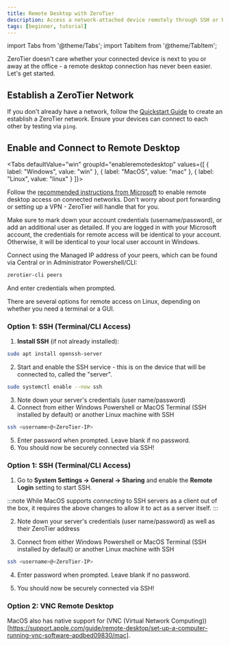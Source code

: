 ```yaml
---
title: Remote Desktop with ZeroTier
description: Access a network-attached device remotely through SSH or Remote Desktop software.
tags: [beginner, tutorial]
---
```


import Tabs from '@theme/Tabs';
import TabItem from '@theme/TabItem';

ZeroTier doesn't care whether your connected device is next to you or away at the office - a remote desktop connection has never been easier. Let's get started.

## Establish a ZeroTier Network

If you don't already have a network, follow the [Quickstart Guide](/quickstart) to create an establish a ZeroTier network. Ensure your devices can connect to each other by testing via `ping`.

## Enable and Connect to Remote Desktop

<Tabs
  defaultValue="win"
  groupId="enableremotedesktop"
  values={[
    { label: "Windows", value: "win" },
    { label: "MacOS", value: "mac" },
    { label: "Linux", value: "linux" }
  ]}>

<TabItem value="win">

Follow the [recommended instructions from Microsoft](https://learn.microsoft.com/en-us/windows-server/remote/remote-desktop-services/remotepc/remote-desktop-allow-access) to enable remote desktop access on connected networks. Don't worry about port forwarding or setting up a VPN - ZeroTier will handle that for you.

Make sure to mark down your account credentials (username/password), or add an additional user as detailed. If you are logged in with your Microsoft account, the credentials for remote access will be identical to your account. Otherwise, it will be identical to your local user account in Windows.

Connect using the Managed IP address of your peers, which can be found via Central or in Administrator Powershell/CLI:

```bash
zerotier-cli peers
```

And enter credentials when prompted.

</TabItem>

<TabItem value="linux">

There are several options for remote access on Linux, depending on whether you need a terminal or a GUI.

### Option 1: SSH (Terminal/CLI Access)

1. **Install SSH** (if not already installed):

```bash
sudo apt install openssh-server
```

2. Start and enable the SSH service - this is on the device that will be connected to, called the "server".

```bash
sudo systemctl enable --now ssh
```

3. Note down your server's credentials (user name/password)
4. Connect from either Windows Powershell or MacOS Terminal (SSH installed by default) or another Linux machine with SSH

```bash
ssh <username>@<ZeroTier-IP>
```

5. Enter password when prompted. Leave blank if no password.
6. You should now be securely connected via SSH!

</TabItem>

<TabItem value="mac">

### Option 1: SSH (Terminal/CLI Access)

1. Go to **System Settings -> General -> Sharing** and enable the **Remote Login** setting to start SSH.

:::note
While MacOS supports *connecting* to SSH servers as a client out of the box, it requires the above changes to allow it to act as a server itself.
:::

2. Note down your server's credentials (user name/password) as well as their ZeroTier address

3. Connect from either Windows Powershell or MacOS Terminal (SSH installed by default) or another Linux machine with SSH
```bash
ssh <username>@<ZeroTier-IP>
```

4. Enter password when prompted. Leave blank if no password.

5. You should now be securely connected via SSH!

### Option 2: VNC Remote Desktop

MacOS also has native support for (VNC (Virtual Network Computing))[https://support.apple.com/guide/remote-desktop/set-up-a-computer-running-vnc-software-apdbed09830/mac].


</TabItem>
</Tabs>